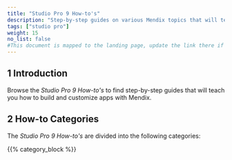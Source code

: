 ```yaml
---
title: "Studio Pro 9 How-to's"
description: "Step-by-step guides on various Mendix topics that will teach you how to build and customize apps."
tags: ["studio pro"]
weight: 15
no_list: false
#This document is mapped to the landing page, update the link there if renaming or moving the doc file.
---
```


## 1 Introduction

Browse the *Studio Pro 9 How-to's* to find step-by-step guides that will teach you how to build and customize apps with Mendix.

## 2 How-to Categories

The *Studio Pro 9 How-to's* are divided into the following categories:

{{% category_block %}}

